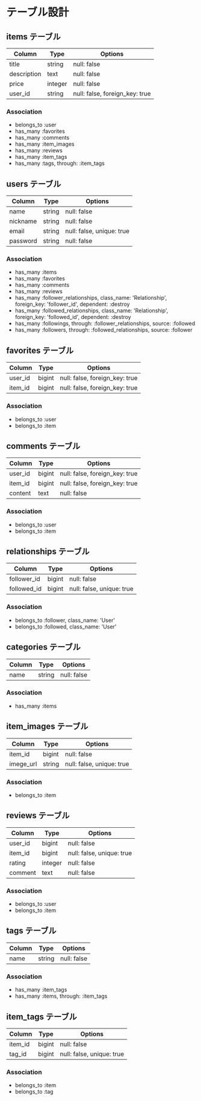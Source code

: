 # テーブル設計

##  items テーブル

| Column             | Type    | Options                        |
| ------------------ | ------- | ------------------------------ |
| title              | string  | null: false                    |
| description        | text    | null: false                    |
| price              | integer | null: false                    |
| user_id            | string  | null: false, foreign_key: true |

### Association

* belongs_to :user
* has_many :favorites
* has_many :comments
* has_many :item_images
* has_many :reviews
* has_many :item_tags
* has_many :tags, through: :item_tags

## users テーブル

| Column             | Type   | Options                   |
| ------------------ | ------ | ------------------------- |
| name               | string | null: false               |
| nickname           | string | null: false               |
| email              | string | null: false, unique: true |
| password           | string | null: false               |

### Association

* has_many :items
* has_many :favorites
* has_many :comments
* has_many :reviews
* has_many :follower_relationships, class_name: 'Relationship', foreign_key: 'follower_id', dependent: :destroy
* has_many :followed_relationships, class_name: 'Relationship', foreign_key: 'followed_id', dependent: :destroy
* has_many :followings, through: :follower_relationships, source: :followed
* has_many :followers, through: :followed_relationships, source: :follower

## favorites テーブル

| Column             | Type   | Options                        |
| ------------------ | ------ | ------------------------------ |
| user_id            | bigint | null: false, foreign_key: true |
| item_id            | bigint | null: false, foreign_key: true |

### Association

* belongs_to :user
* belongs_to :item

## comments テーブル

| Column             | Type   | Options                        |
| ------------------ | ------ | ------------------------------ |
| user_id            | bigint | null: false, foreign_key: true |
| item_id            | bigint | null: false, foreign_key: true |
| content            | text   | null: false                    |

### Association

* belongs_to :user
* belongs_to :item

## relationships テーブル

| Column             | Type   | Options                   |
| ------------------ | ------ | ------------------------- |
| follower_id        | bigint | null: false               |
| followed_id        | bigint | null: false, unique: true |

### Association

* belongs_to :follower, class_name: 'User'
* belongs_to :followed, class_name: 'User'

## categories テーブル

| Column             | Type   | Options                   |
| ------------------ | ------ | ------------------------- |
| name               | string | null: false               |

### Association

* has_many :items

## item_images テーブル

| Column             | Type   | Options                   |
| ------------------ | ------ | ------------------------- |
| item_id            | bigint | null: false               |
| imege_url          | string | null: false, unique: true |

### Association

* belongs_to :item

## reviews テーブル

| Column             | Type    | Options                   |
| ------------------ | ------- | ------------------------- |
| user_id            | bigint  | null: false               |
| item_id            | bigint  | null: false, unique: true |
| rating             | integer | null: false               |
| comment            | text    | null: false               |

### Association

* belongs_to :user
* belongs_to :item

## tags テーブル

| Column             | Type   | Options                   |
| ------------------ | ------ | ------------------------- |
| name               | string | null: false               |

### Association

* has_many :item_tags
* has_many :items, through: :item_tags

## item_tags テーブル

| Column             | Type   | Options                   |
| ------------------ | ------ | ------------------------- |
| item_id            | bigint | null: false               |
| tag_id             | bigint | null: false, unique: true |

### Association

* belongs_to :item
* belongs_to :tag